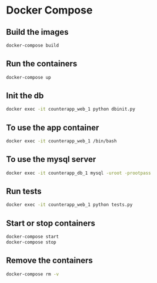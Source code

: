 # Docker Compose

## Build the images
```bash
docker-compose build
```

## Run the containers
```bash
docker-compose up
```

## Init the db
```bash
docker exec -it counterapp_web_1 python dbinit.py
```

## To use the app container
```bash
docker exec -it counterapp_web_1 /bin/bash
```

## To use the mysql server
```bash
docker exec -it counterapp_db_1 mysql -uroot -prootpass
```

## Run tests
```bash
docker exec -it counterapp_web_1 python tests.py
```

## Start or stop containers
```bash
docker-compose start
docker-compose stop
```

## Remove the containers
```bash
docker-compose rm -v
```
